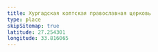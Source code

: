 ```yaml
---
title: Хургадская коптская православная церковь
type: place
skipSitemap: true
latitude: 27.254301
longitude: 33.816065
---
```

